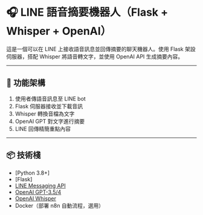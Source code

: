 # 🎧 LINE 語音摘要機器人（Flask + Whisper + OpenAI）

這是一個可以在 LINE 上接收語音訊息並回傳摘要的聊天機器人。使用 Flask 架設伺服器，搭配 Whisper 將語音轉文字，並使用 OpenAI API 生成摘要內容。

---

## 🔧 功能架構

1. 使用者傳語音訊息至 LINE bot
2. Flask 伺服器接收並下載音訊
3. Whisper 轉換音檔為文字
4. OpenAI GPT 對文字進行摘要
5. LINE 回傳精簡重點內容

---

## 📦 技術棧

- [Python 3.8+]
- [Flask]
- [LINE Messaging API](https://developers.line.biz/)
- [OpenAI GPT-3.5/4](https://platform.openai.com/)
- [OpenAI Whisper](https://github.com/openai/whisper)
- Docker（部署 n8n 自動流程，選用）
